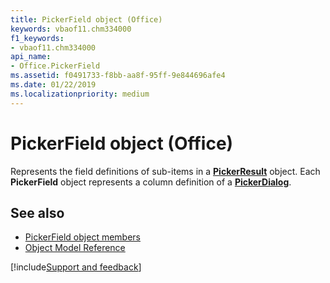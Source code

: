 ```yaml
---
title: PickerField object (Office)
keywords: vbaof11.chm334000
f1_keywords:
- vbaof11.chm334000
api_name:
- Office.PickerField
ms.assetid: f0491733-f8bb-aa8f-95ff-9e844696afe4
ms.date: 01/22/2019
ms.localizationpriority: medium
---
```



# PickerField object (Office)

Represents the field definitions of sub-items in a **[PickerResult](office.pickerresult.md)** object. Each **PickerField** object represents a column definition of a **[PickerDialog](office.pickerdialog.md)**.


## See also

- [PickerField object members](overview/Library-Reference/pickerfield-members-office.md)
- [Object Model Reference](overview/Library-Reference/reference-object-library-reference-for-office.md)



[!include[Support and feedback](~/includes/feedback-boilerplate.md)]